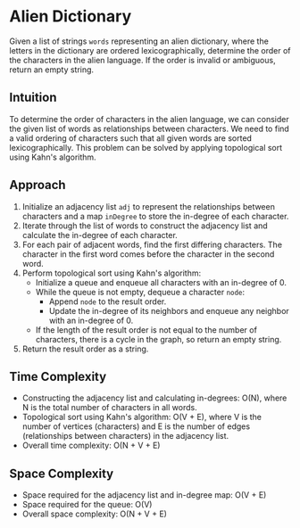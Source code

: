 # Alien Dictionary 
Given a list of strings `words` representing an alien dictionary, where the letters in the dictionary are ordered lexicographically, determine the order of the characters in the alien language. If the order is invalid or ambiguous, return an empty string.

## Intuition
To determine the order of characters in the alien language, we can consider the given list of words as relationships between characters. We need to find a valid ordering of characters such that all given words are sorted lexicographically. This problem can be solved by applying topological sort using Kahn's algorithm.

## Approach
1. Initialize an adjacency list `adj` to represent the relationships between characters and a map `inDegree` to store the in-degree of each character.
2. Iterate through the list of words to construct the adjacency list and calculate the in-degree of each character.
3. For each pair of adjacent words, find the first differing characters. The character in the first word comes before the character in the second word.
4. Perform topological sort using Kahn's algorithm:
   - Initialize a queue and enqueue all characters with an in-degree of 0.
   - While the queue is not empty, dequeue a character `node`:
     - Append `node` to the result order.
     - Update the in-degree of its neighbors and enqueue any neighbor with an in-degree of 0.
   - If the length of the result order is not equal to the number of characters, there is a cycle in the graph, so return an empty string.
5. Return the result order as a string.

## Time Complexity
- Constructing the adjacency list and calculating in-degrees: O(N), where N is the total number of characters in all words.
- Topological sort using Kahn's algorithm: O(V + E), where V is the number of vertices (characters) and E is the number of edges (relationships between characters) in the adjacency list.
- Overall time complexity: O(N + V + E)

## Space Complexity
- Space required for the adjacency list and in-degree map: O(V + E)
- Space required for the queue: O(V)
- Overall space complexity: O(N + V + E)